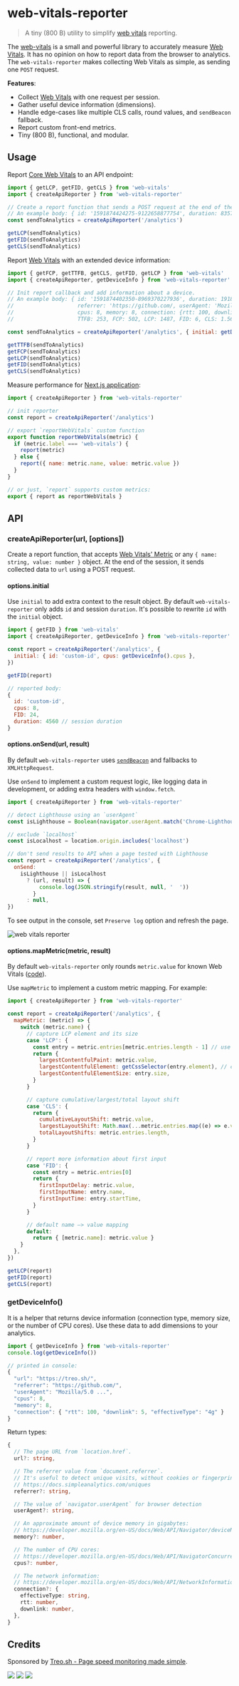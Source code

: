 # web-vitals-reporter

> A tiny (800 B) utility to simplify [web vitals](https://github.com/GoogleChrome/web-vitals) reporting.

The [web-vitals](https://github.com/GoogleChrome/web-vitals) is a small and powerful library to accurately measure [Web Vitals](https://web.dev/vitals/). It has no opinion on how to report data from the browser to analytics. The `web-vitals-reporter` makes collecting Web Vitals as simple, as sending one `POST` request.

**Features**:

- Collect [Web Vitals](https://web.dev/vitals/) with one request per session.
- Gather useful device information (dimensions).
- Handle edge-cases like multiple CLS calls, round values, and `sendBeacon` fallback.
- Report custom front-end metrics.
- Tiny (800 B), functional, and modular.

## Usage

Report [Core Web Vitals](https://web.dev/vitals/) to an API endpoint:

```js
import { getLCP, getFID, getCLS } from 'web-vitals'
import { createApiReporter } from 'web-vitals-reporter'

// Create a report function that sends a POST request at the end of the session.
// An example body: { id: '1591874424275-9122658877754', duration: 8357, LCP: 1721, FID: 3, CLS: 0.0319 }
const sendToAnalytics = createApiReporter('/analytics')

getLCP(sendToAnalytics)
getFID(sendToAnalytics)
getCLS(sendToAnalytics)
```

Report [Web Vitals](https://web.dev/vitals/) with an extended device information:

```js
import { getFCP, getTTFB, getCLS, getFID, getLCP } from 'web-vitals'
import { createApiReporter, getDeviceInfo } from 'web-vitals-reporter'

// Init report callback and add information about a device.
// An example body: { id: '1591874402350-8969370227936', duration: 19185, url: 'https://treo.sh/',
//                    referrer: 'https://github.com/, userAgent: 'Mozilla/5.0 ...',
//                    cpus: 8, memory: 8, connection: {rtt: 100, downlink: 5, effectiveType: '4g'},
//                    TTFB: 253, FCP: 502, LCP: 1487, FID: 6, CLS: 1.5602 }

const sendToAnalytics = createApiReporter('/analytics', { initial: getDeviceInfo() })

getTTFB(sendToAnalytics)
getFCP(sendToAnalytics)
getLCP(sendToAnalytics)
getFID(sendToAnalytics)
getCLS(sendToAnalytics)
```

Measure performance for [Next.js application](https://nextjs.org/docs/advanced-features/measuring-performance):

```js
import { createApiReporter } from 'web-vitals-reporter'

// init reporter
const report = createApiReporter('/analytics')

// export `reportWebVitals` custom function
export function reportWebVitals(metric) {
  if (metric.label === 'web-vitals') {
    report(metric)
  } else {
    report({ name: metric.name, value: metric.value })
  }
}

// or just, `report` supports custom metrics:
export { report as reportWebVitals }
```

## API

### createApiReporter(url, [options])

Create a report function, that accepts [Web Vitals' Metric](https://github.com/GoogleChrome/web-vitals#metric) or any `{ name: string, value: number }` object.
At the end of the session, it sends collected data to `url` using a POST request.

#### options.initial

Use `initial` to add extra context to the result object.
By default `web-vitals-reporter` only adds `id` and session `duration`. It's possible to rewrite `id` with the `initial` object.

```js
import { getFID } from 'web-vitals'
import { createApiReporter, getDeviceInfo } from 'web-vitals-reporter'

const report = createApiReporter('/analytics', {
  initial: { id: 'custom-id', cpus: getDeviceInfo().cpus },
})

getFID(report)

// reported body:
{
  id: 'custom-id',
  cpus: 8,
  FID: 24,
  duration: 4560 // session duration
}
```

#### options.onSend(url, result)

By default `web-vitals-reporter` uses [`sendBeacon`](https://developer.mozilla.org/en-US/docs/Web/API/Navigator/sendBeacon) and fallbacks to `XMLHttpRequest`.

Use `onSend` to implement a custom request logic, like logging data in development, or adding extra headers with `window.fetch`.

```js
import { createApiReporter } from 'web-vitals-reporter'

// detect Lighthouse using an `userAgent`
const isLighthouse = Boolean(navigator.userAgent.match('Chrome-Lighthouse'))

// exclude `localhost`
const isLocalhost = location.origin.includes('localhost')

// don't send results to API when a page tested with Lighthouse
const report = createApiReporter('/analytics', {
  onSend:
    isLighthouse || isLocalhost
      ? (url, result) => {
          console.log(JSON.stringify(result, null, '  '))
        }
      : null,
})
```

To see output in the console, set `Preserve log` option and refresh the page.

![web vitals reporter](https://user-images.githubusercontent.com/158189/84431070-f3604d00-ac2a-11ea-8a2d-055caa756302.png)

#### options.mapMetric(metric, result)

By default `web-vitals-reporter` only rounds `metric.value` for known Web Vitals ([code](https://github.com/treosh/web-vitals-reporter/blob/master/src/index.js#L43)).

Use `mapMetric` to implement a custom metric mapping. For example:

```js
import { createApiReporter } from 'web-vitals-reporter'

const report = createApiReporter('/analytics', {
  mapMetric: (metric) => {
    switch (metric.name) {
      // capture LCP element and its size
      case 'LCP': {
        const entry = metric.entries[metric.entries.length - 1] // use the last
        return {
          largestContentfulPaint: metric.value,
          largestContentfulElement: getCssSelector(entry.element), // custom helper
          largestContentfulElementSize: entry.size,
        }
      }

      // capture cumulative/largest/total layout shift
      case 'CLS': {
        return {
          cumulativeLayoutShift: metric.value,
          largestLayoutShift: Math.max(...metric.entries.map((e) => e.value)),
          totalLayoutShifts: metric.entries.length,
        }
      }

      // report more information about first input
      case 'FID': {
        const entry = metric.entries[0]
        return {
          firstInputDelay: metric.value,
          firstInputName: entry.name,
          firstInputTime: entry.startTime,
        }
      }

      // default name –> value mapping
      default:
        return { [metric.name]: metric.value }
    }
  },
})

getLCP(report)
getFID(report)
getCLS(report)
```

### getDeviceInfo()

It is a helper that returns device information (connection type, memory size, or the number of CPU cores).
Use these data to add dimensions to your analytics.

```js
import { getDeviceInfo } from 'web-vitals-reporter'
console.log(getDeviceInfo())

// printed in console:
{
  "url": "https://treo.sh/",
  "referrer": "https://github.com/",
  "userAgent": "Mozilla/5.0 ...",
  "cpus": 8,
  "memory": 8,
  "connection": { "rtt": 100, "downlink": 5, "effectiveType": "4g" }
}
```

Return types:

```ts
{
  // The page URL from `location.href`.
  url?: string,

  // The referrer value from `document.referrer`.
  // It's useful to detect unique visits, without cookies or fingerprinting
  // https://docs.simpleanalytics.com/uniques
  referrer?: string,

  // The value of `navigator.userAgent` for browser detection
  userAgent?: string,

  // An approximate amount of device memory in gigabytes:
  // https://developer.mozilla.org/en-US/docs/Web/API/Navigator/deviceMemory
  memory?: number,

  // The number of CPU cores:
  // https://developer.mozilla.org/en-US/docs/Web/API/NavigatorConcurrentHardware/hardwareConcurrency
  cpus?: number,

  // The network information:
  // https://developer.mozilla.org/en-US/docs/Web/API/NetworkInformation
  connection?: {
    effectiveType: string,
    rtt: number,
    downlink: number,
  },
}
```

## Credits

Sponsored by [Treo.sh - Page speed monitoring made simple](https://treo.sh/).

[![](https://github.com/treosh/web-vitals-reporter/workflows/CI/badge.svg)](https://github.com/treosh/web-vitals-reporter/actions?workflow=CI)
[![](https://img.shields.io/npm/v/web-vitals-reporter.svg)](https://npmjs.org/package/web-vitals-reporter)
[![](https://img.shields.io/badge/license-MIT-blue.svg)](./LICENSE)
